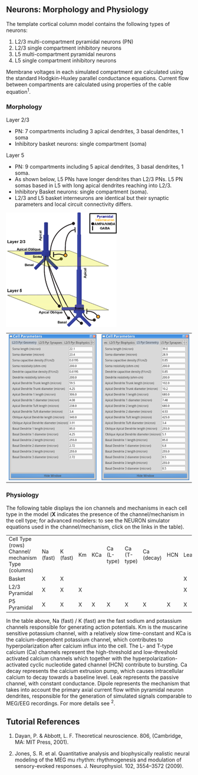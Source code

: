 ## Neurons:  Morphology and Physiology ##

The template cortical column model contains the following types of neurons:

1. L2/3 multi-compartment pyramidal neurons (PN)
2. L2/3 single compartment inhibitory neurons
3. L5 multi-compartment pyramidal neurons
4. L5 single compartment inhibitory neurons

Membrane voltages in each simulated compartment are calculated using the standard Hodgkin-Huxley parallel conductance equations. Current flow between compartments are calculated using properties of the cable equation<sup>1</sup>.

### Morphology ###

Layer 2/3
- PN: 7 compartments including 3 apical dendrites, 3 basal dendrites, 1 soma
- Inhibitory basket neurons: single compartment (soma)

Layer 5
- PN: 9 compartments including 5 apical dendrites, 3 basal dendrites, 1 soma.
- As shown below, L5 PNs have longer dendrites than L2/3 PNs. L5 PN somas based in L5 with long apical dendrites reaching into L2/3.
- Inhibitory Basket neurons: single compartment (soma).
- L2/3 and L5 basket interneurons are identical but their synaptic parameters and local circuit connectivity differs.

<div class="stylefig">
<a href="https://raw.githubusercontent.com/jonescompneurolab/hnn-under_the_hood/master/html-styling/images/detailed-connectivity">
  <img class="imgcenter100" src="https://raw.githubusercontent.com/jonescompneurolab/hnn-under_the_hood/master/html-styling/images/detailed-connectivity.png" alt="detailed-connectivity" style="max-width:300px" />
</a>
</div>

<div class="stylefig">
<table style="border:none">
  <tr>
    <td style="border:none" width=>
        <a href="https://raw.githubusercontent.com/jonescompneurolab/hnn-under_the_hood/master/html-styling/images/morph-params-01.png">
          <img class="imgcenter100" src="https://raw.githubusercontent.com/jonescompneurolab/hnn-under_the_hood/master/html-styling/images/morph-params-01.png" alt="morph-params-01" />
        </a>
    </td>
    <td style="border:none; vertical-align:middle;">
      <a href="https://raw.githubusercontent.com/jonescompneurolab/hnn-under_the_hood/master/html-styling/images/morph-params-02.png">
        <img class="imgcenter100" src="https://raw.githubusercontent.com/jonescompneurolab/hnn-under_the_hood/master/html-styling/images/morph-params-02.png" alt="morph-params-02" />
      </a>
    </td>
  </tr>
</table>
</div>

### Physiology ###

The following table displays the ion channels and mechanisms in each cell type in the model (**X** indicates the presence of the channel/mechanism in the cell type; for advanced modelers: to see the NEURON simulator equations used in the channel/mechanism, click on the links in the table).

<table class="custom" style="border:2px !important;border-color:black !important;">
  <tr>
    <td>
      Cell Type (rows) Channel/ mechanism Type (columns)
    </td>
    <td>
      Na (fast)
    </td>
    <td>
      K (fast)
    </td>
    <td>
      Km
    </td>
    <td>
      KCa
    </td>
    <td>
      Ca (L-type)
    </td>
    <td>
      Ca (T-type)
    </td>
    <td>
      Ca (decay)
    </td>
    <td>
      HCN
    </td>
    <td>
      Leak
    </td>
    <td>
      Dipole
    </td>
  </tr>
    <td>
      Basket
    </td>
    <td>
    X
    </td>
    <td>
    X
    </td>
    <td>
    </td>
    <td>
    </td>
    <td>
    </td>
    <td>
    </td>
    <td>
    </td>
    <td>
    </td>
    <td>
    X
    </td>
    <td>
    </td>
  <tr>
    <td>
      L2/3 Pyramidal
    </td>
    <td>
    X
    </td>
    <td>
    X
    </td>
    <td>
    X
    </td>
    <td>
    </td>
    <td>
    </td>
    <td>
    </td>
    <td>
    </td>
    <td>
    </td>
    <td>
    X
    </td>
    <td>
    X
    </td>
  </tr>
  <tr>
    <td>
      P5 Pyramidal
    </td>
    <td>
    X
    </td>
    <td>
    X
    </td>
    <td>
    X
    </td>
    <td>
    X
    </td>
    <td>
    X
    </td>
    <td>
    X
    </td>
    <td>
    X
    </td>
    <td>
    X
    </td>
    <td>
    X
    </td>
    <td>
    X
    </td>
  </tr>
</table>

In the table above, Na (fast) / K (fast) are the fast sodium and potassium channels responsible for generating action potentials. Km is the muscarine sensitive potassium channel, with a relatively slow time-constant and KCa is the calcium-dependent potassium channel, which contributes to hyperpolarization after calcium influx into the cell. The L- and T-type calcium (Ca) channels represent the high-threshold and low-threshold activated calcium channels which together with the hyperpolarization-activated cyclic nucleotide gated channel (HCN) contribute to bursting. Ca decay represents the calcium extrusion pump, which causes intracellular calcium to decay towards a baseline level. Leak represents the passive channel, with constant conductance. Dipole represents the mechanism that takes into account the primary axial current flow within pyramidal neuron dendrites, responsible for the generation of simulated signals comparable to MEG/EEG recordings. For more details see <sup>2</sup>.

## Tutorial References ##

1. Dayan, P. & Abbott, L. F. Theoretical neuroscience. 806, (Cambridge, MA: MIT Press, 2001).

2. Jones, S. R. et al. Quantitative analysis and biophysically realistic neural modeling of the MEG mu rhythm: rhythmogenesis and modulation of sensory-evoked responses. J. Neurophysiol. 102, 3554–3572 (2009).

<br><br>
